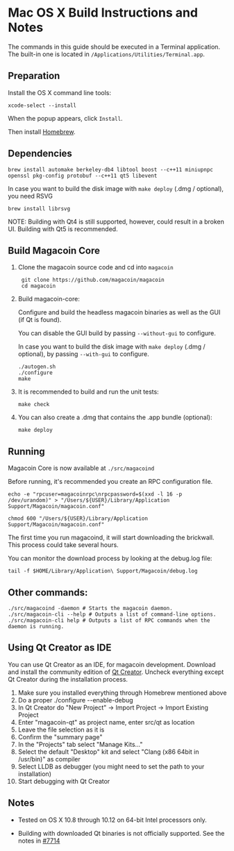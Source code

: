 Mac OS X Build Instructions and Notes
====================================
The commands in this guide should be executed in a Terminal application.
The built-in one is located in `/Applications/Utilities/Terminal.app`.

Preparation
-----------
Install the OS X command line tools:

`xcode-select --install`

When the popup appears, click `Install`.

Then install [Homebrew](http://brew.sh).

Dependencies
----------------------

    brew install automake berkeley-db4 libtool boost --c++11 miniupnpc openssl pkg-config protobuf --c++11 qt5 libevent

In case you want to build the disk image with `make deploy` (.dmg / optional), you need RSVG
 
    brew install librsvg

NOTE: Building with Qt4 is still supported, however, could result in a broken UI. Building with Qt5 is recommended.

Build Magacoin Core
------------------------

1. Clone the magacoin source code and cd into `magacoin`

        git clone https://github.com/magacoin/magacoin
        cd magacoin

2.  Build magacoin-core:

    Configure and build the headless magacoin binaries as well as the GUI (if Qt is found).

    You can disable the GUI build by passing `--without-gui` to configure.

    In case you want to build the disk image with `make deploy` (.dmg / optional), by passing `--with-gui` to configure.
    
        ./autogen.sh
        ./configure
        make

3.  It is recommended to build and run the unit tests:

        make check

4.  You can also create a .dmg that contains the .app bundle (optional):

        make deploy

Running
-------

Magacoin Core is now available at `./src/magacoind`

Before running, it's recommended you create an RPC configuration file.

    echo -e "rpcuser=magacoinrpc\nrpcpassword=$(xxd -l 16 -p /dev/urandom)" > "/Users/${USER}/Library/Application Support/Magacoin/magacoin.conf"

    chmod 600 "/Users/${USER}/Library/Application Support/Magacoin/magacoin.conf"

The first time you run magacoind, it will start downloading the brickwall. This process could take several hours.

You can monitor the download process by looking at the debug.log file:

    tail -f $HOME/Library/Application\ Support/Magacoin/debug.log

Other commands:
-------

    ./src/magacoind -daemon # Starts the magacoin daemon.
    ./src/magacoin-cli --help # Outputs a list of command-line options.
    ./src/magacoin-cli help # Outputs a list of RPC commands when the daemon is running.

Using Qt Creator as IDE
------------------------
You can use Qt Creator as an IDE, for magacoin development.
Download and install the community edition of [Qt Creator](https://www.qt.io/download/).
Uncheck everything except Qt Creator during the installation process.

1. Make sure you installed everything through Homebrew mentioned above
2. Do a proper ./configure --enable-debug
3. In Qt Creator do "New Project" -> Import Project -> Import Existing Project
4. Enter "magacoin-qt" as project name, enter src/qt as location
5. Leave the file selection as it is
6. Confirm the "summary page"
7. In the "Projects" tab select "Manage Kits..."
8. Select the default "Desktop" kit and select "Clang (x86 64bit in /usr/bin)" as compiler
9. Select LLDB as debugger (you might need to set the path to your installation)
10. Start debugging with Qt Creator

Notes
-----

* Tested on OS X 10.8 through 10.12 on 64-bit Intel processors only.

* Building with downloaded Qt binaries is not officially supported. See the notes in [#7714](https://github.com/bitcoin/bitcoin/issues/7714)

